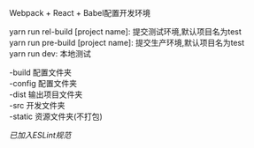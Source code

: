 Webpack + React + Babel配置开发环境

yarn run rel-build [project name]: 提交测试环境,默认项目名为test  
yarn run pre-build [project name]: 提交生产环境,默认项目名为test  
yarn run dev: 本地测试

-build 配置文件夹  
-config 配置文件夹  
-dist 输出项目文件夹  
-src 开发文件夹  
-static 资源文件夹(不打包)  

*已加入ESLint规范*
